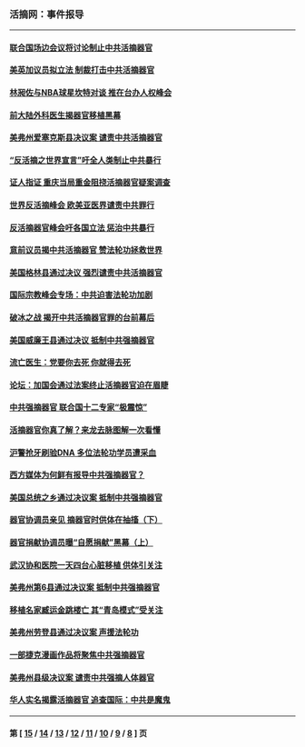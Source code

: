 ### 活摘网：事件报导
---
#### [联合国场边会议将讨论制止中共活摘器官](../../pages/nf5877/n13656361.md?04140430) 
#### [美英加议员拟立法 制裁打击中共活摘器官](../../pages/nf5877/n13430251.md?04140430) 
#### [林昶佐与NBA球星坎特对谈 推在台办人权峰会](../../pages/nf5877/n13414467.md?04140430) 
#### [前大陆外科医生揭器官移植黑幕](../../pages/nf5877/n13401416.md?04140430) 
#### [美弗州爱塞克斯县决议案 谴责中共活摘器官](../../pages/nf5877/n13320919.md?04140430) 
#### [“反活摘之世界宣言”吁全人类制止中共暴行](../../pages/nf5877/n13259730.md?04140430) 
#### [证人指证 重庆当局重金阻挠活摘器官疑案调查](../../pages/nf5877/n13259127.md?04140430) 
#### [世界反活摘峰会 欧美亚医界谴责中共罪行](../../pages/nf5877/n13253550.md?04140430) 
#### [反活摘器官峰会吁各国立法 惩治中共暴行](../../pages/nf5877/n13245052.md?04140430) 
#### [意前议员揭中共活摘器官 赞法轮功拯救世界](../../pages/nf5877/n13203445.md?04140430) 
#### [美国格林县通过决议 强烈谴责中共活摘器官](../../pages/nf5877/n13119367.md?04140430) 
#### [国际宗教峰会专场：中共迫害法轮功加剧](../../pages/nf5877/n13088279.md?04140430) 
#### [破冰之战 揭开中共活摘器官罪的台前幕后](../../pages/nf5877/n13082457.md?04140430) 
#### [美国威廉王县通过决议 抵制中共强摘器官](../../pages/nf5877/n13056521.md?04140430) 
#### [流亡医生：党要你去死 你就得去死](../../pages/nf5877/n13052835.md?04140430) 
#### [论坛：加国会通过法案终止活摘器官迫在眉睫](../../pages/nf5877/n13029839.md?04140430) 
#### [中共强摘器官 联合国十二专家“极震惊”](../../pages/nf5877/n13024313.md?04140430) 
#### [活摘器官你真了解？来龙去脉图解一次看懂](../../pages/nf5877/n13013820.md?04140430) 
#### [沪警抢牙刷验DNA 多位法轮功学员遭采血](../../pages/nf5877/n12969218.md?04140430) 
#### [西方媒体为何鲜有报导中共强摘器官？](../../pages/nf5877/n12932034.md?04140430) 
#### [美国总统之乡通过决议案 抵制中共强摘器官](../../pages/nf5877/n12908242.md?04140430) 
#### [器官协调员亲见 摘器官时供体在抽搐（下）](../../pages/nf5877/n12898622.md?04140430) 
#### [器官捐献协调员曝“自愿捐献”黑幕（上）](../../pages/nf5877/n12878830.md?04140430) 
#### [武汉协和医院一天四台心脏移植 供体引关注](../../pages/nf5877/n12863175.md?04140430) 
#### [美弗州第6县通过决议案 抵制中共强摘器官](../../pages/nf5877/n12805218.md?04140430) 
#### [移植名家臧运金跳楼亡 其“青岛模式”受关注](../../pages/nf5877/n12803746.md?04140430) 
#### [美弗州劳登县通过决议案 声援法轮功](../../pages/nf5877/n12785715.md?04140430) 
#### [一部捷克漫画作品将聚焦中共强摘器官](../../pages/nf5877/n12785954.md?04140430) 
#### [美弗州县级决议案 谴责中共强摘人体器官](../../pages/nf5877/n12721290.md?04140430) 
#### [华人实名揭露活摘器官 追查国际：中共是魔鬼](../../pages/nf5877/n12691724.md?04140430) 

---
#### 第 [ [15](./15.md?04140430) / [14](./14.md?04140430) / [13](./13.md?04140430) / [12](./12.md?04140430) / [11](./11.md?04140430) / [10](./10.md?04140430) / [9](./9.md?04140430) / [8](./8.md?04140430) ] 页
